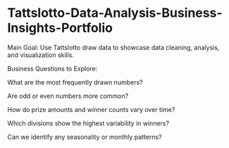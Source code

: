 # Tattslotto-Data-Analysis-Business-Insights-Portfolio
Main Goal:
Use Tattslotto draw data to showcase data cleaning, analysis, and visualization skills.

Business Questions to Explore:

What are the most frequently drawn numbers?

Are odd or even numbers more common?

How do prize amounts and winner counts vary over time?

Which divisions show the highest variability in winners?

Can we identify any seasonality or monthly patterns?

